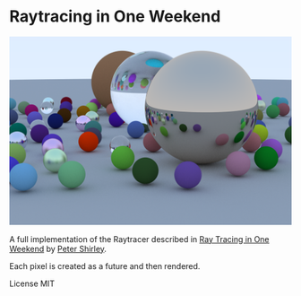 # Raytracing in One Weekend

![](render_sc.png)

A full implementation of the Raytracer described in [Ray Tracing in One Weekend](https://raytracing.github.io/) by [Peter Shirley](https://twitter.com/Peter_shirley).

Each pixel is created as a future and then rendered.

License MIT
